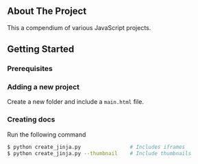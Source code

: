 ## About The Project

This a compendium of various JavaScript projects.

## Getting Started

### Prerequisites

### Adding a new project

Create a new folder and include a `main.html` file.

### Creating docs

Run the following command

```sh
$ python create_jinja.py                # Includes iframes
$ python create_jinja.py --thumbnail    # Include thumbnails
```